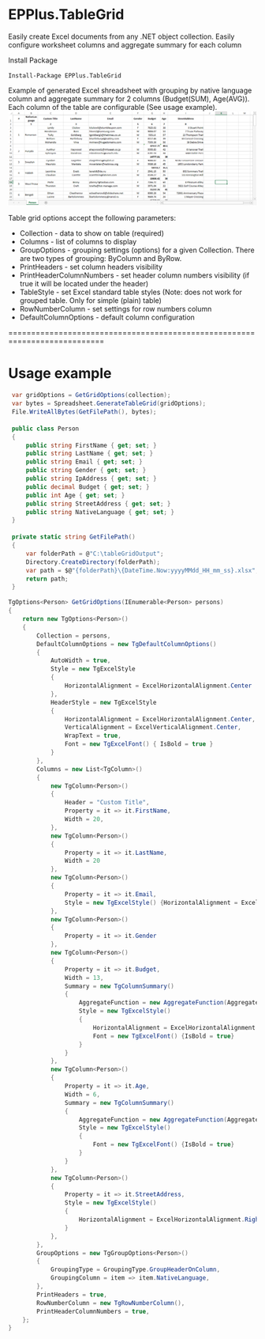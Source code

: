 # EPPlus.TableGrid
Easily create Excel documents from any .NET object collection.
Easily configure worksheet columns and aggregate summary for each column 

Install Package
```
Install-Package EPPlus.TableGrid
```

Example of generated Excel shreadsheet with grouping by native language column and aggregate summary for 2 columns (Budget(SUM), Age(AVG)). Each column of the table are configurable (See usage example).   
![output](/screenshots/TableGridExample.png)

Table grid options accept the following parameters:
 - Collection - data to show on table (required)
 - Columns - list of columns to display
 - GroupOptions - grouping settings (options) for a given Collection. There are two types of grouping: ByColumn and ByRow.
 - PrintHeaders - set column headers visibility
 - PrintHeaderColumnNumbers - set header column numbers visibility (if true it will be located under the header)
 - TableStyle - set Excel standard table styles (Note: does not work for grouped table. Only for simple (plain) table)
 - RowNumberColumn - set settings for row numbers column
 - DefaultColumnOptions - default column configuration
 
 ===========================================================================
 # Usage example
 ```csharp
  var gridOptions = GetGridOptions(collection);
  var bytes = Spreadsheet.GenerateTableGrid(gridOptions);
  File.WriteAllBytes(GetFilePath(), bytes);
  
  public class Person
  {
      public string FirstName { get; set; }
      public string LastName { get; set; }
      public string Email { get; set; }
      public string Gender { get; set; }
      public string IpAddress { get; set; }
      public decimal Budget { get; set; }
      public int Age { get; set; }
      public string StreetAddress { get; set; }
      public string NativeLanguage { get; set; }
  }
  
  private static string GetFilePath()
  {
      var folderPath = @"C:\tableGridOutput";
      Directory.CreateDirectory(folderPath);
      var path = $@"{folderPath}\{DateTime.Now:yyyyMMdd_HH_mm_ss}.xlsx";
      return path;
  }
 ```
 
 ```csharp
 TgOptions<Person> GetGridOptions(IEnumerable<Person> persons)
 {
     return new TgOptions<Person>()
     {
         Collection = persons,
         DefaultColumnOptions = new TgDefaultColumnOptions()
         {
             AutoWidth = true,
             Style = new TgExcelStyle
             {
                 HorizontalAlignment = ExcelHorizontalAlignment.Center
             },
             HeaderStyle = new TgExcelStyle
             {
                 HorizontalAlignment = ExcelHorizontalAlignment.Center,
                 VerticalAlignment = ExcelVerticalAlignment.Center,
                 WrapText = true,
                 Font = new TgExcelFont() { IsBold = true }
             }
         },
         Columns = new List<TgColumn>()
         {
             new TgColumn<Person>()
             {
                 Header = "Custom Title",
                 Property = it => it.FirstName,
                 Width = 20,
             },
             new TgColumn<Person>()
             {
                 Property = it => it.LastName,
                 Width = 20
             },
             new TgColumn<Person>()
             {
                 Property = it => it.Email,
                 Style = new TgExcelStyle() {HorizontalAlignment = ExcelHorizontalAlignment.Left}
             },
             new TgColumn<Person>()
             {
                 Property = it => it.Gender
             },
             new TgColumn<Person>()
             {
                 Property = it => it.Budget,
                 Width = 13,
                 Summary = new TgColumnSummary()
                 {
                     AggregateFunction = new AggregateFunction(AggregateFunctionType.Sum),
                     Style = new TgExcelStyle()
                     {
                         HorizontalAlignment = ExcelHorizontalAlignment.Right,
                         Font = new TgExcelFont() {IsBold = true}
                     }
                 }
             },
             new TgColumn<Person>()
             {
                 Property = it => it.Age,
                 Width = 6,
                 Summary = new TgColumnSummary()
                 {
                     AggregateFunction = new AggregateFunction(AggregateFunctionType.Average),
                     Style = new TgExcelStyle()
                     {
                         Font = new TgExcelFont() {IsBold = true}
                     }
                 }
             },
             new TgColumn<Person>()
             {
                 Property = it => it.StreetAddress,
                 Style = new TgExcelStyle()
                 {
                     HorizontalAlignment = ExcelHorizontalAlignment.Right
                 }
             },
         },
         GroupOptions = new TgGroupOptions<Person>()
         {
             GroupingType = GroupingType.GroupHeaderOnColumn,
             GroupingColumn = item => item.NativeLanguage,
         },
         PrintHeaders = true,
         RowNumberColumn = new TgRowNumberColumn(),
         PrintHeaderColumnNumbers = true,
     };
 }
 ```
